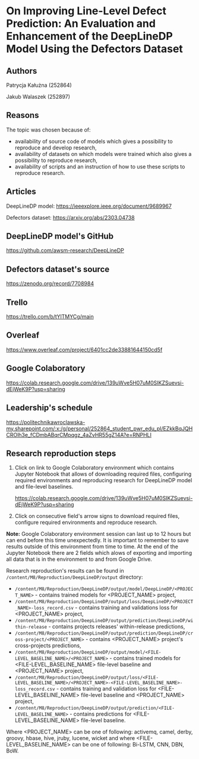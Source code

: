 On Improving Line-Level Defect Prediction: An Evaluation and Enhancement of the DeepLineDP Model Using the Defectors Dataset
============================================================================================================================

Authors 
-------

Patrycja Kałużna (252864)

Jakub Walaszek (252897)

Reasons
-------

The topic was chosen because of:
- availability of source code of models which gives a possibility to reproduce and develop research,
- availability of datasets on which models were trained which also gives a possibility to reproduce research,
- availability of scripts and an instruction of how to use these scripts to reproduce research. 

Articles 
--------

DeepLineDP model: https://ieeexplore.ieee.org/document/9689967

Defectors dataset: https://arxiv.org/abs/2303.04738

DeepLineDP model's GitHub
-------------------------

https://github.com/awsm-research/DeepLineDP

Defectors dataset's source
--------------------------

https://zenodo.org/record/7708984


Trello
------

https://trello.com/b/tYlTMYCg/main

Overleaf
--------

https://www.overleaf.com/project/6401cc2de33881644150cd5f

Google Colaboratory
-------------------

https://colab.research.google.com/drive/139uWve5H07uM0SIKZSuevsi-dEjWeK9P?usp=sharing

Leadership's schedule
---------------------
https://politechnikawroclawska-my.sharepoint.com/:x:/g/personal/252864_student_pwr_edu_pl/EZkkBqJQHCROlh3e_fCDmbABqrCMpqgz_4aZvHR55gZ14A?e=RNPHLI

Research reproduction steps
---------------------------
1. Click on link to Google Colaboratory environment which contains Jupyter Notebook that allows of downloading required files, configuring required environments and reproducing research for DeepLineDP model and file-level baselines.
   
    https://colab.research.google.com/drive/139uWve5H07uM0SIKZSuevsi-dEjWeK9P?usp=sharing

2. Click on consecutive field's arrow signs to download required files, configure required environments and reproduce research.

**Note:** Google Colaboratory environment session can last up to 12 hours but can end before this time unexpectedly. It is important to remember to save results outside of this environment from time to time. At the end of the Jupyter Notebook there are 2 fields which alows of exporting and importing all data that is in the environment to and from Google Drive.

Research reproduction's results can be found in `/content/M8/Reproduction/DeepLineDP/output` directory:
- `/content/M8/Reproduction/DeepLineDP/output/model/DeepLineDP/<PROJECT_NAME>` - contains trained models for \<PROJECT_NAME\> project,
- `/content/M8/Reproduction/DeepLineDP/output/loss/DeepLineDP/<PROJECT_NAME>-loss_record.csv` - contains training and validations loss for \<PROJECT_NAME\> project,
- `/content/M8/Reproduction/DeepLineDP/output/prediction/DeepLineDP/within-release` - contains projects releases' within-release predictions,
- `/content/M8/Reproduction/DeepLineDP/output/prediction/DeepLineDP/cross-project/<PROJECT_NAME>` - contains \<PROJECT_NAME\> project's cross-projects predictions, 
- `/content/M8/Reproduction/DeepLineDP/output/model/<FILE-LEVEL_BASELINE_NAME>/<PROJECT_NAME>` - contains trained models for \<FILE-LEVEL_BASELINE_NAME\> file-level baseline and \<PROJECT_NAME\> project,
- `/content/M8/Reproduction/DeepLineDP/output/loss/<FILE-LEVEL_BASELINE_NAME>/<PROJECT_NAME>-<FILE-LEVEL_BASELINE_NAME>-loss_record.csv` - contains training and validation loss for \<FILE-LEVEL_BASELINE_NAME\> file-level baseline and \<PROJECT_NAME\> project,
- `/content/M8/Reproduction/DeepLineDP/output/prediction/<FILE-LEVEL_BASELINE_NAME>` - contains predictions for \<FILE-LEVEL_BASELINE_NAME\> file-level baseline.

Where \<PROJECT_NAME\> can be one of following: activemq, camel, derby, groovy, hbase, hive, jruby, lucene, wicket and where \<FILE-LEVEL_BASELINE_NAME\> can be one of following: Bi-LSTM, CNN, DBN, BoW.